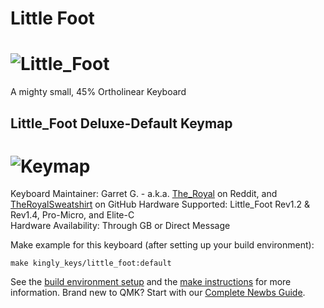 # Little Foot

![Little_Foot](https://i.imgur.com/M0Usdtg.jpg)
===

A mighty small, 45% Ortholinear Keyboard

## Little_Foot Deluxe-Default Keymap

![Keymap](https://i.imgur.com/qkLyTrK.png)
===

Keyboard Maintainer: Garret G. - a.k.a. [The_Royal](https://www.reddit.com/user/The_Royal/) on Reddit, and [TheRoyalSweatshirt](https://github.com/TheRoyalSweatshirt) on GitHub
Hardware Supported: Little_Foot Rev1.2 & Rev1.4, Pro-Micro, and Elite-C  
Hardware Availability: Through GB or Direct Message 

Make example for this keyboard (after setting up your build environment):

    make kingly_keys/little_foot:default

See the [build environment setup](https://docs.qmk.fm/#/getting_started_build_tools) and the [make instructions](https://docs.qmk.fm/#/getting_started_make_guide) for more information. Brand new to QMK? Start with our [Complete Newbs Guide](https://docs.qmk.fm/#/newbs).

